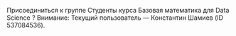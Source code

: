 Присоединиться к группе Студенты курса Базовая математика для Data Science ?
Внимание: Текущий пользователь — Константин Шамиев (ID 537084536). 